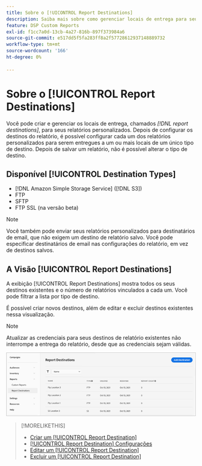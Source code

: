 ```yaml
---
title: Sobre o [!UICONTROL Report Destinations]
description: Saiba mais sobre como gerenciar locais de entrega para seus relatórios personalizados.
feature: DSP Custom Reports
exl-id: f1cc7a0d-13cb-4a27-816b-897f373984a6
source-git-commit: e517dd5f5fa283ff8a2f57728612937148889732
workflow-type: tm+mt
source-wordcount: '166'
ht-degree: 0%

---
```


# Sobre o [!UICONTROL Report Destinations]

Você pode criar e gerenciar os locais de entrega, chamados *[!DNL report destinations]*, para seus relatórios personalizados. Depois de configurar os destinos do relatório, é possível configurar cada um dos relatórios personalizados para serem entregues a um ou mais locais de um único tipo de destino. Depois de salvar um relatório, não é possível alterar o tipo de destino.

## Disponível [!UICONTROL Destination Types]

* [!DNL Amazon Simple Storage Service] ([!DNL S3])
* FTP
* SFTP
* FTP SSL (na versão beta)

>[!NOTE]
>
> Você também pode enviar seus relatórios personalizados para destinatários de email, que não exigem um destino de relatório salvo. Você pode especificar destinatários de email nas configurações do relatório, em vez de destinos salvos.

## A Visão [!UICONTROL Report Destinations]

A exibição [!UICONTROL Report Destinations] mostra todos os seus destinos existentes e o número de relatórios vinculados a cada um. Você pode filtrar a lista por tipo de destino.

É possível criar novos destinos, além de editar e excluir destinos existentes nessa visualização.

>[!NOTE]
>
>Atualizar as credenciais para seus destinos de relatório existentes não interrompe a entrega do relatório, desde que as credenciais sejam válidas.

![Destinos do relatório](/help/dsp/assets/report-destinations.png)

>[!MORELIKETHIS]
>
>* [Criar um [!UICONTROL Report Destination]](/help/dsp/reports/report-destinations/report-destination-create.md)
>* [[!UICONTROL Report Destination] Configurações](/help/dsp/reports/report-destinations/report-destination-settings.md)
>* [Editar um [!UICONTROL Report Destination]](/help/dsp/reports/report-destinations/report-destination-edit.md)
>* [Excluir um [!UICONTROL Report Destination]](/help/dsp/reports/report-destinations/report-destination-delete.md)
